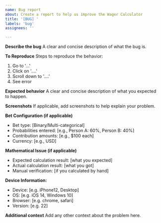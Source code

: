 ```yaml
---
name: Bug report
about: Create a report to help us improve the Wager Calculator
title: '[BUG] '
labels: 'bug'
assignees: ''

---
```


**Describe the bug**
A clear and concise description of what the bug is.

**To Reproduce**
Steps to reproduce the behavior:
1. Go to '...'
2. Click on '....'
3. Scroll down to '....'
4. See error

**Expected behavior**
A clear and concise description of what you expected to happen.

**Screenshots**
If applicable, add screenshots to help explain your problem.

**Bet Configuration (if applicable)**
- Bet type: [Binary/Multi-categorical]
- Probabilities entered: [e.g., Person A: 60%, Person B: 40%]
- Contribution amounts: [e.g., $100 each]
- Currency: [e.g., USD]

**Mathematical Issue (if applicable)**
- Expected calculation result: [what you expected]
- Actual calculation result: [what you got]
- Manual verification: [if you calculated by hand]

**Device Information:**
 - Device: [e.g. iPhone12, Desktop]
 - OS: [e.g. iOS 14, Windows 10]
 - Browser: [e.g. chrome, safari]
 - Version: [e.g. 22]

**Additional context**
Add any other context about the problem here.
